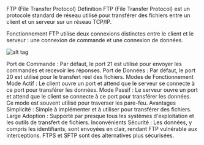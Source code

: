 FTP (File Transfer Protocol)
Définition
FTP (File Transfer Protocol) est un protocole standard de réseau utilisé pour transférer des fichiers entre un client et un serveur sur un réseau TCP/IP.

Fonctionnement
FTP utilise deux connexions distinctes entre le client et le serveur : une connexion de commande et une connexion de données.

![alt tag](https://github.com/NicolasW-7/AIS-Brief-et-TIPS/blob/main/R%C3%A9seau/Screenshots/How-FTP-works.png)

Port de Commande : Par défaut, le port 21 est utilisé pour envoyer les commandes et recevoir les réponses.
Port de Données : Par défaut, le port 20 est utilisé pour le transfert réel des fichiers.
Modes de Fonctionnement
Mode Actif : Le client ouvre un port et attend que le serveur se connecte à ce port pour transférer les données.
Mode Passif : Le serveur ouvre un port et attend que le client se connecte à ce port pour transférer les données. Ce mode est souvent utilisé pour traverser les pare-feu.
Avantages
Simplicité : Simple à implémenter et à utiliser pour transférer des fichiers.
Large Adoption : Supporté par presque tous les systèmes d'exploitation et les outils de transfert de fichiers.
Inconvénients
Sécurité : Les données, y compris les identifiants, sont envoyées en clair, rendant FTP vulnérable aux interceptions. FTPS et SFTP sont des alternatives plus sécurisées.
